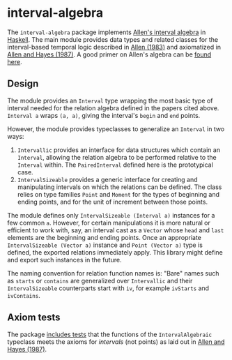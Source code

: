 # interval-algebra

The `interval-algebra` package implements [Allen's interval algebra](https://www.ics.uci.edu/~alspaugh/cls/shr/allen.html) in [Haskell](https://www.haskell.org). The main module provides data types and related classes for the interval-based temporal logic described in [Allen (1983)](https://doi.org/10.1145/182.358434) and axiomatized in [Allen and Hayes (1987)](https://doi.org/10.1111/j.1467-8640.1989.tb00329.x). A good primer on Allen's algebra can be [found here](https://thomasalspaugh.org/pub/fnd/allen.html).

## Design
The module provides an `Interval` type wrapping the most basic type of interval
needed for the relation algebra defined in the papers cited above. `Interval a`
wraps `(a, a)`, giving the interval's `begin` and `end` points.

However, the module provides typeclasses to generalize an `Interval` in two ways:

1. `Intervallic` provides an interface for data structures which contain an
   `Interval`, allowing the relation algebra to be performed relative to the
   `Interval` within. The `PairedInterval` defined here is the prototypical
   case.
2. `IntervalSizeable` provides a generic interface for creating and
   manipulating intervals on which the relations can be defined. The class
   relies on type families `Point` and `Moment` for the types of beginning and
   ending points, and for the unit of increment between those points.

The module defines only `IntervalSizeable (Interval a)` instances for a few
common `a`. However, for certain manipulations it is more natural or efficient
to work with, say, an interval cast as a `Vector` whose `head` and `last`
elements are the beginning and ending points. Once an appropriate
`IntervalSizeable (Vector a)` instance and `Point (Vector a)` type is defined,
the exported relations immediately apply. This library might define and export
such instances in the future.

The naming convention for relation function names is: "Bare" names such as
`starts` or `contains` are generalized over `Intervallic` and their
`IntervalSizeable` counterparts start with `iv`, for example `ivStarts` and
`ivContains`.

## Axiom tests

The package [includes tests](test/IntervalAlgebraSpec.hs) that the functions of the `IntervalAlgebraic` typeclass meets the axioms for _intervals_ (not points) as laid out in [Allen and Hayes (1987)](https://doi.org/10.1111/j.1467-8640.1989.tb00329.x).
